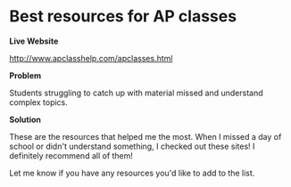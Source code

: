 # Best resources for AP classes

**Live Website**

http://www.apclasshelp.com/apclasses.html

**Problem**

Students struggling to catch up with material missed and understand complex topics.

**Solution**

These are the resources that helped me the most. When I missed a day of school or didn't understand something, I checked out these sites! I definitely recommend all of them!

Let me know if you have any resources you'd like to add to the list. 
